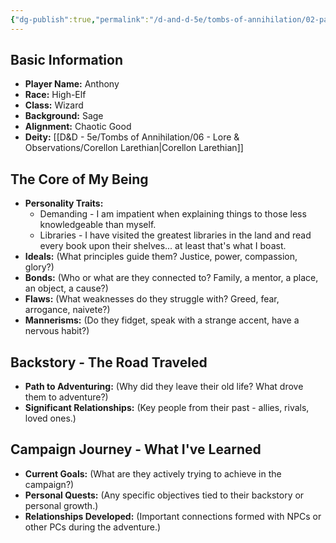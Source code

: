 ```yaml
---
{"dg-publish":true,"permalink":"/d-and-d-5e/tombs-of-annihilation/02-party-members/theron-laerion/","tags":["gardenEntry"],"noteIcon":"","created":"2025-07-15T03:59:08.058-05:00","updated":"2025-07-15T17:26:35.634-05:00"}
---
```


## Basic Information
* **Player Name:** Anthony
* **Race:** High-Elf
* **Class:** Wizard
* **Background:** Sage
* **Alignment:** Chaotic Good
* **Deity:** [[D&D - 5e/Tombs of Annihilation/06 - Lore & Observations/Corellon Larethian\|Corellon Larethian]]

## The Core of My Being
* **Personality Traits:** 
	* Demanding - I am impatient when explaining things to those less knowledgeable than myself.
	* Libraries - I have visited the greatest libraries in the land and read every book upon their shelves... at least that's what I boast.
* **Ideals:** (What principles guide them? Justice, power, compassion, glory?)
* **Bonds:** (Who or what are they connected to? Family, a mentor, a place, an object, a cause?)
* **Flaws:** (What weaknesses do they struggle with? Greed, fear, arrogance, naivete?)
* **Mannerisms:** (Do they fidget, speak with a strange accent, have a nervous habit?)

## Backstory - The Road Traveled
* **Path to Adventuring:** (Why did they leave their old life? What drove them to adventure?)
* **Significant Relationships:** (Key people from their past - allies, rivals, loved ones.)

## Campaign Journey - What I've Learned
* **Current Goals:** (What are they actively trying to achieve in the campaign?)
* **Personal Quests:** (Any specific objectives tied to their backstory or personal growth.)
* **Relationships Developed:** (Important connections formed with NPCs or other PCs during the adventure.)
